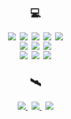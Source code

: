 <div align="center">

  <h2 align="center"> 💻 </h2>

  <p align="center">
    <img src="https://img.shields.io/badge/spring-6DB33F?style=for-the-badge&logo=spring&logoColor=white"/>&nbsp
    <img src="https://img.shields.io/badge/SpringBoot-6DB33F?style=for-the-badge&logo=Spring&logoColor=white"/>&nbsp
    <img src="https://img.shields.io/badge/Java-007396?style=for-the-badge&logo=Java&logoColor=white"/>&nbsp 
    <img src="https://img.shields.io/badge/Kotlin-6940c2?style=for-the-badge&logo=Kotlin&logoColor=white"/>&nbsp
    <img src="https://img.shields.io/badge/android-33d780?style=for-the-badge&logo=android&logoColor=white"/> 
    <br>
    <img src="https://img.shields.io/badge/Mysql-015E87?style=for-the-badge&logo=MySql&logoColor=white"/>&nbsp 
    <img src="https://img.shields.io/badge/oracle-EA3133?style=for-the-badge&logo=oracle&logoColor=white"/>&nbsp
    <img src="https://img.shields.io/badge/Firebase-ffc92c?style=for-the-badge&logo=Firebase&logoColor=white"/>
    <br>
    <img src="https://img.shields.io/badge/Javascript-ffb13b?style=for-the-badge&logo=javascript&logoColor=white"/>&nbsp 
    <img src="https://img.shields.io/badge/jquery-1065a9?style=for-the-badge&logo=jquery&logoColor=white"/>&nbsp 
    <img src="https://img.shields.io/badge/css-1572B6?style=for-the-badge&logo=css3&logoColor=white"/>
    <br>
  </p>

  <!-- 
  <br>
  <h2 align="center"> 🛠 </h2>
  ![vvv6737's GitHub stats](https://github-readme-stats.vercel.app/api?username=vvv6737&show_icons=true&theme=radical)
  <br>
  -->

  <h2 align="center"> 🛰 </h2>
  <p align="center">
    <a href="https://www.facebook.com/profile.php?id=100003721659218">
      <img src="https://img.shields.io/badge/facebook-%231DA1F2.svg?&style=for-the-badge&logo=facebook&logoColor=white"/>
    </a>&nbsp 
    <a href="https://www.instagram.com/0.001118_mile/">
      <img src="https://img.shields.io/badge/Instagram-C50CF1?style=for-the-badge&logo=Instagram&logoColor=white"/>
    </a>&nbsp
    <a href="mailto:vvv6737@gmail.com">
      <img src="https://img.shields.io/badge/Gmail-d14836?style=for-the-badge&logo=Gmail&logoColor=white&link=vvv6737@gmail.com"/>
    </a>
  </p>

</div>
